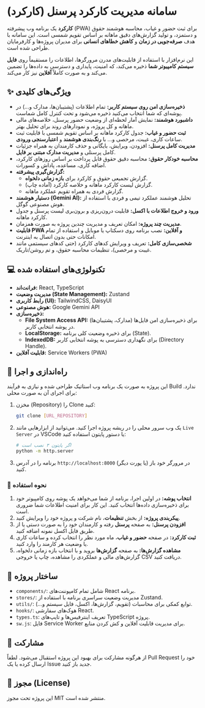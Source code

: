 
# سامانه مدیریت کارکرد پرسنل (کارکرد)

**کارکرد** یک برنامه وب پیشرفته (PWA) برای ثبت حضور و غیاب، محاسبه هوشمند حقوق و دستمزد، و تولید گزارش‌های دقیق ماهانه بر اساس تقویم شمسی است. این سامانه با هدف **صرفه‌جویی در زمان** و **کاهش خطاهای انسانی** برای مدیران پروژه‌ها و کارفرمایان طراحی شده است.

این نرم‌افزار با استفاده از قابلیت‌های مدرن مرورگرها، اطلاعات را مستقیماً روی **فایل سیستم کامپیوتر شما** ذخیره می‌کند، که امنیت، پایداری و دسترسی به داده‌ها را تضمین می‌کند و به صورت کاملاً **آفلاین** نیز کار می‌کند.

## ✨ ویژگی‌های کلیدی

- **ذخیره‌سازی امن روی سیستم کاربر:** تمام اطلاعات (پشتیبان‌ها، مدارک و...) در پوشه‌ای که شما انتخاب می‌کنید ذخیره می‌شود و تحت کنترل کامل شماست.
- **داشبورد هوشمند:** نمایش آمار لحظه‌ای از وضعیت حضور پرسنل، خلاصه‌های مالی ماهانه و کل پروژه، و نمودارهای روند برای تحلیل بهتر.
- **ثبت حضور و غیاب:** جدول کارکرد ماهانه بر اساس تقویم شمسی با قابلیت ثبت ساعات کاری، غیبت، مرخصی و... با **رنگ‌بندی هوشمند** و **اعتبارسنجی ورودی**.
- **مدیریت کامل پرسنل:** افزودن، ویرایش، بایگانی و حذف کارمندان به همراه جزئیات کامل پرسنلی و **مدیریت مدارک مبتنی بر فایل**.
- **محاسبه خودکار حقوق:** محاسبه دقیق حقوق قابل پرداخت بر اساس روزهای کارکرد، اضافه کاری، مساعده، پاداش و کسورات.
- **گزارش‌گیری پیشرفته:**
    - گزارش تجمیعی حقوق و کارکرد برای **بازه زمانی دلخواه**.
    - گزارش لیست کارکرد ماهانه و خلاصه کارکرد (آماده چاپ).
    - گزارش فردی به همراه تقویم عملکرد ماهانه.
- **دستیار هوشمند (Gemini AI):** تحلیل هوشمند عملکرد تیمی و فردی با استفاده از هوش مصنوعی گوگل.
- **ورود و خروج اطلاعات با اکسل:** قابلیت درون‌ریزی و برون‌بری لیست پرسنل و جدول کارکرد ماهانه.
- **مدیریت چند پروژه:** امکان تعریف و مدیریت چندین پروژه به صورت همزمان.
- **قابلیت PWA و آفلاین:** نصب برنامه روی دسکتاپ یا موبایل و استفاده از تمام امکانات حتی بدون اتصال به اینترنت.
- **شخصی‌سازی کامل:** تعریف و ویرایش کدهای کارکرد (حتی کدهای سیستمی مانند غیبت و مرخصی)، تنظیمات محاسبه حقوق، و تم روشن/تاریک.

## 💻 تکنولوژی‌های استفاده شده

- **فرانت‌اند:** React, TypeScript
- **مدیریت وضعیت (State Management):** Zustand
- **رابط کاربری (UI):** TailwindCSS, DaisyUI
- **هوش مصنوعی:** Google Gemini API
- **ذخیره‌سازی:**
    - **File System Access API:** برای ذخیره‌سازی امن فایل‌ها (مدارک، پشتیبان‌ها) در پوشه انتخابی کاربر.
    - **LocalStorage:** برای ذخیره وضعیت کلی برنامه (State).
    - **IndexedDB:** برای نگهداری دسترسی به پوشه انتخابی کاربر (Directory Handle).
- **قابلیت آفلاین:** Service Workers (PWA)

## 🚀 راه‌اندازی و اجرا

این پروژه به صورت یک برنامه وب استاتیک طراحی شده و نیازی به فرآیند Build ندارد. برای اجرای آن به صورت محلی:

1.  مخزن (Repository) را Clone کنید:
    ```bash
    git clone [URL_REPOSITORY]
    ```
2.  یک وب سرور محلی را در ریشه پروژه اجرا کنید. می‌توانید از ابزارهایی مانند `Live Server` در VSCode یا دستور پایتون استفاده کنید:
    ```bash
    # اگر پایتون ۳ نصب است
    python -m http.server
    ```
3.  برنامه را در آدرس `http://localhost:8000` (یا پورت دیگر) در مرورگر خود باز کنید.

### 🔧 نحوه استفاده

1.  **انتخاب پوشه:** در اولین اجرا، برنامه از شما می‌خواهد یک پوشه روی کامپیوتر خود برای ذخیره‌سازی داده‌ها انتخاب کنید. این کار برای امنیت اطلاعات شما ضروری است.
2.  **پیکربندی پروژه:** از بخش **تنظیمات**، نام شرکت و پروژه خود را ویرایش کنید.
3.  **افزودن پرسنل:** به صفحه **پرسنل** رفته و کارمندان خود را به صورت دستی یا از طریق فایل اکسل نمونه اضافه کنید.
4.  **ثبت کارکرد:** در صفحه **حضور و غیاب**، ماه مورد نظر را انتخاب کرده و ساعات کاری یا وضعیت هر کارمند را وارد کنید.
5.  **مشاهده گزارش‌ها:** به صفحه **گزارش‌ها** بروید و با انتخاب بازه زمانی دلخواه، گزارش‌های مالی و عملکردی را مشاهده، چاپ یا خروجی CSV دریافت کنید.

## 📁 ساختار پروژه

- `components/`: شامل تمام کامپوننت‌های React برنامه.
- `stores/`: مدیریت وضعیت سراسری برنامه با استفاده از Zustand.
- `utils/`: توابع کمکی برای محاسبات (تقویم، گزارش‌ها، اکسل، فایل سیستم و...).
- `hooks/`: هوک‌های سفارشی React.
- `types.ts`: تعریف اینترفیس‌ها و تایپ‌های TypeScript پروژه.
- `sw.js`: فایل Service Worker برای مدیریت قابلیت آفلاین و کش کردن منابع.

## 🤝 مشارکت

از هرگونه مشارکت برای بهبود این پروژه استقبال می‌شود. لطفاً Pull Request خود را ارسال کرده یا یک Issue جدید باز کنید.

## 📄 مجوز (License)

این پروژه تحت مجوز MIT منتشر شده است.